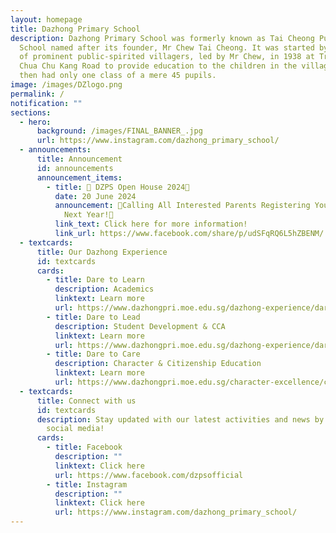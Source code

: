 ```yaml
---
layout: homepage
title: Dazhong Primary School
description: Dazhong Primary School was formerly known as Tai Cheong Public
  School named after its founder, Mr Chew Tai Cheong. It was started by a group
  of prominent public-spirited villagers, led by Mr Chew, in 1938 at Track 5
  Chua Chu Kang Road to provide education to the children in the village. It
  then had only one class of a mere 45 pupils.
image: /images/DZlogo.png
permalink: /
notification: ""
sections:
  - hero:
      background: /images/FINAL_BANNER_.jpg
      url: https://www.instagram.com/dazhong_primary_school/
  - announcements:
      title: Announcement
      id: announcements
      announcement_items:
        - title: 🎉 DZPS Open House 2024🎉
          date: 20 June 2024
          announcement: 📢Calling All Interested Parents Registering Your Child For P1
            Next Year!📢
          link_text: Click here for more information!
          link_url: https://www.facebook.com/share/p/udSFqRQ6L5hZBENM/
  - textcards:
      title: Our Dazhong Experience
      id: textcards
      cards:
        - title: Dare to Learn
          description: Academics
          linktext: Learn more
          url: https://www.dazhongpri.moe.edu.sg/dazhong-experience/dare-to-learn/psleinfo/
        - title: Dare to Lead
          description: Student Development & CCA
          linktext: Learn more
          url: https://www.dazhongpri.moe.edu.sg/dazhong-experience/dare-to-lead/dsasec/
        - title: Dare to Care
          description: Character & Citizenship Education
          linktext: Learn more
          url: https://www.dazhongpri.moe.edu.sg/character-excellence/character-education/
  - textcards:
      title: Connect with us
      id: textcards
      description: Stay updated with our latest activities and news by following us on
        social media!
      cards:
        - title: Facebook
          description: ""
          linktext: Click here
          url: https://www.facebook.com/dzpsofficial
        - title: Instagram
          description: ""
          linktext: Click here
          url: https://www.instagram.com/dazhong_primary_school/
---
```

